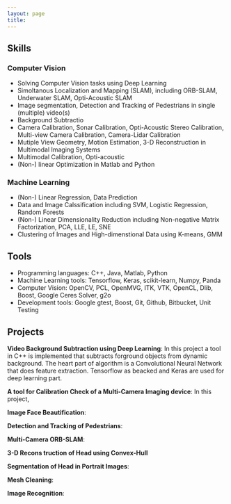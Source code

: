 ```yaml
---
layout: page
title: 
---
```


## Skills

### Computer Vision
* Solving Computer Vision tasks using Deep Learning
* Simoltanous Localization and Mapping (SLAM), including ORB-SLAM, Underwater SLAM, Opti-Acoustic SLAM
* Image segmentation, Detection and Tracking of Pedestrians in single (multiple) video(s)
* Background Subtractio
* Camera Calibration, Sonar Calibration, Opti-Acoustic Stereo Calibration, Multi-view Camera Calibration, Camera-Lidar Calibration
* Mutiple View Geometry, Motion Estimation, 3-D Reconstruction in Multimodal Imaging Systems
* Multimodal Calibration, Opti-acoustic 
* (Non-) linear Optimization in Matlab and Python
### Machine Learning
* (Non-) Linear Regression, Data Prediction
* Data and Image Calssification including SVM, Logistic Regression, Random Forests
* (Non-) Linear Dimensionality Reduction including Non-negative Matrix Factorization, PCA, LLE, LE, SNE
* Clustering of Images and High-dimenstional Data using K-means, GMM

## Tools
* Programming languages: C++, Java, Matlab, Python
* Machine Learning tools: Tensorflow, Keras, scikit-learn, Numpy,  Panda
* Computer Vision: OpenCV, PCL, OpenMVG, ITK, VTK, OpenCL, Dlib, Boost, Google Ceres Solver, g2o 
* Development tools: Google gtest, Boost, Git, Github, Bitbucket, Unit Testing

## Projects

**Video Background Subtraction using Deep Learning**: In this project a tool in C++ is implemented that subtracts forground objects from dynamic background. The heart part of algorithm is a Convolutional Neural Network that does feature extraction. Tensorflow as beacked and Keras are used for deep learning part. 

**A tool for Calibration Check of a Multi-Camera Imaging device**: In this project, 


**Image Face Beautification**:


**Detection and Tracking of Pedestrians**:

**Multi-Camera ORB-SLAM**:

**3-D Recons truction of Head using Convex-Hull**

**Segmentation of Head in Portrait Images**:

**Mesh Cleaning**:

**Image Recognition**:





